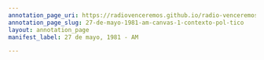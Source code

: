 ```yaml
---
annotation_page_uri: https://radiovenceremos.github.io/radio-venceremos-espanol/annotations/27-de-mayo-1981-am-canvas-1-contexto-pol-tico.json
annotation_page_slug: 27-de-mayo-1981-am-canvas-1-contexto-pol-tico
layout: annotation_page
manifest_label: 27 de mayo, 1981 - AM

---
```

